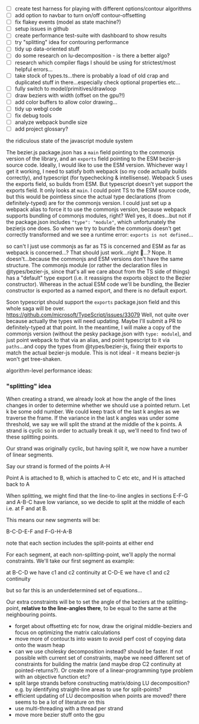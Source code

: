 - [ ] create test harness for playing with different options/contour algorithms
- [ ] add option to navbar to turn on/off contour-offsetting
- [ ] fix flakey events (model as state machine?)
- [ ] setup issues in github
- [ ] create performance test-suite with dashboard to show results
- [ ] try "splitting" idea for contouring performance
- [ ] tidy up data-oriented stuff
- [ ] do some research on lu-decomposition - is there a better algo?
- [ ] research which compiler flags I should be using for strictest/most helpful errors...
- [ ] take stock of types.ts...there is probably a load of old crap and duplicated stuff in there...especially check optional properties etc...
- [ ] fully switch to model/primitives/drawloop
- [ ] draw beziers with width (offset on the gpu?!)
- [ ] add color buffers to allow color drawing...
- [ ] tidy up webgl code
- [ ] fix debug tools
- [ ] analyze webpack bundle size
- [ ] add project glossary?

the ridiculous state of the javascript module system

The bezier.js package.json has a `main` field pointing to the commonjs version of the library, and an `exports` field pointing to the ESM bezier-js source code. Ideally, I would like to use the ESM version. Whichever way I get it working, I need to satisfy both webpack (so my code actually builds correctly), and typescript (for typechecking & intellisense). Webpack 5 uses the exports field, so builds from ESM. But typescript doesn't yet support the exports field. It only looks at `main`. I could point TS to the ESM source code, but this would be pointless since the actual type declarations (from definitely-typed) are for the commonjs version. I could just set up a webpack alias to force it to use the commonjs version, because webpack supports bundling of commonjs modules, right? Well yes, it does...but not if the package.json includes `"type": "module"`, which unfortunately the bezierjs one does. So when we try to bundle the commonjs doesn't get correctly transformed and we see a runtime error: `exports is not defined`...

so can't I just use commonjs as far as TS is concerned and ESM as far as webpack is concerned...? That should just work...right 🥺...?
Nope. It doesn't...because the commonjs and ESM versions don't have the same structure. The commonjs module (or rather the declaration files in @types/bezier-js, since that's all we care about from the TS side of things) has a "default" type export (i.e. it reassigns the exports object to the Bezier constructor). Whereas in the actual ESM code we'll be bundling, the Bezier constructor is exported as a named export, and there is no default export.

Soon typescript should support the `exports` package.json field and this whole saga will be over. https://github.com/microsoft/TypeScript/issues/33079
Well, not quite over because actually the types will need updating. Maybe I'll submit a PR to definitely-typed at that point. In the meantime, I will make a copy of the commonjs version (without the pesky package.json with `type: module`), and just point webpack to that via an alias, and point typescript to it via `paths`...and copy the types from @types/bezier-js, fixing their exports to match the actual bezier-js module. This is not ideal - it means bezier-js won't get tree-shaken.

algorithm-level performance ideas:

### "splitting" idea

When creating a strand, we already look at how the angle of the lines changes in order to determine whether we should use a pointed return. Let k be some odd number. We could keep track of the last k angles as we traverse the frame. If the variance in the last k angles was under some threshold, we say we will split the strand at the middle of the k points. A strand is cyclic so in order to actually break it up, we'll need to find two of these splitting points.

Our strand was originally cyclic, but having split it, we now have a number of linear segments.

Say our strand is formed of the points A-H

Point A is attached to B, which is attached to C etc etc, and H is attached back to A

When splitting, we might find that the line-to-line angles in sections E-F-G and A-B-C have low variance, so we decide to split at the middle of each i.e. at F and at B.

This means our new segments will be:

B-C-D-E-F and F-G-H-A-B

note that each section includes the split-points at either end

For each segment, at each non-splitting-point, we'll apply the normal constraints. We'll take our first segment as example:

at B-C-D we have c1 and c2 continuity
at C-D-E we have c1 and c2 continuity

but so far this is an underdetermined set of equations...

Our extra constraints will be to set the angle of the beziers at the splitting-point, **relative to the line-angles there**, to be equal to the same at the neighbouring points.

- forget about offsetting etc for now, draw the original middle-beziers and focus on optimizing the matrix calculations
- move more of contour.ts into wasm to avoid perf cost of copying data onto the wasm heap
- can we use cholesky decomposition instead? should be faster. If not possible with current set of
  constraints, maybe we need different set of constraints for building the matrix (and maybe
  drop C2 continuity at pointed-returns?). Or create more of a linear-programming type problem
  with an objective function etc?
- split large strands before constructing matrix/doing LU decomposition? e.g. by identifying straight-line
  areas to use for split-points?
- efficient updating of LU decomposition when points are moved? there seems to be a lot of literature on this
- use multi-threading with a thread per strand
- move more bezier stuff onto the gpu
